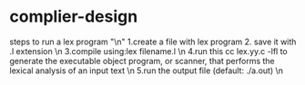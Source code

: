 # complier-design
steps to run a lex program "\n"
1.create a file with lex program 
2. save it with .l extension \n
3.compile using:lex filename.l \n
4.run this cc lex.yy.c -lfl to  generate the executable object program, or scanner, that performs the lexical analysis of an input text \n
5.run the output file (default: ./a.out) \n
